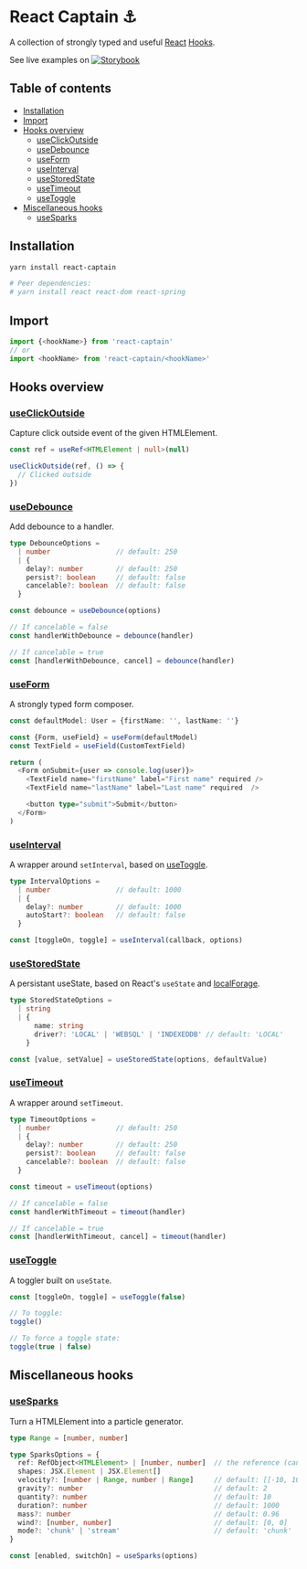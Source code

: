 # React Captain :anchor:
A collection of strongly typed and useful [React](https://reactjs.org/)
[Hooks](https://reactjs.org/docs/hooks-intro.html).

See live examples on
[![Storybook](https://cdn.jsdelivr.net/gh/storybooks/brand@master/badge/badge-storybook.svg)](https://react-captain.soywod.me)

## Table of contents

  - [Installation](#installation)
  - [Import](#import)
  - [Hooks overview](#hooks-overview)
    - [useClickOutside](#useclickoutside)
    - [useDebounce](#usedebounce)
    - [useForm](#useform)
    - [useInterval](#useinterval)
    - [useStoredState](#usestoredstate)
    - [useTimeout](#usetimeout)
    - [useToggle](#usetoggle)
  - [Miscellaneous hooks](#miscellaneous-hooks)
    - [useSparks](#usesparks)

## Installation

```bash
yarn install react-captain

# Peer dependencies:
# yarn install react react-dom react-spring
```

## Import

```typescript
import {<hookName>} from 'react-captain'
// or
import <hookName> from 'react-captain/<hookName>'
```

## Hooks overview
### [useClickOutside](https://github.com/soywod/react-captain/tree/master/lib/useClickOutside)

Capture click outside event of the given HTMLElement.

```typescript
const ref = useRef<HTMLElement | null>(null)

useClickOutside(ref, () => {
  // Clicked outside
})
```

### [useDebounce](https://github.com/soywod/react-captain/tree/master/lib/useDebounce)

Add debounce to a handler.

```typescript
type DebounceOptions =
  | number                // default: 250
  | {
    delay?: number        // default: 250
    persist?: boolean     // default: false
    cancelable?: boolean  // default: false
  }

const debounce = useDebounce(options)

// If cancelable = false
const handlerWithDebounce = debounce(handler)

// If cancelable = true
const [handlerWithDebounce, cancel] = debounce(handler)
```

### [useForm](https://github.com/soywod/react-captain/tree/master/lib/useForm)

A strongly typed form composer.

```typescript
const defaultModel: User = {firstName: '', lastName: ''}

const {Form, useField} = useForm(defaultModel)
const TextField = useField(CustomTextField)

return (
  <Form onSubmit={user => console.log(user)}>
    <TextField name="firstName" label="First name" required />
    <TextField name="lastName" label="Last name" required  />

    <button type="submit">Submit</button>
  </Form>
)
```

### [useInterval](https://github.com/soywod/react-captain/tree/master/lib/useInterval)

A wrapper around `setInterval`, based on [useToggle](#usetoggle).

```typescript
type IntervalOptions =
  | number                // default: 1000
  | {
    delay?: number        // default: 1000
    autoStart?: boolean   // default: false
  }

const [toggleOn, toggle] = useInterval(callback, options)
```

### [useStoredState](https://github.com/soywod/react-captain/tree/master/lib/useStoredState)

A persistant useState, based on React's `useState` and
[localForage](https://github.com/localForage/localForage).

```typescript
type StoredStateOptions =
  | string
  | {
      name: string
      driver?: 'LOCAL' | 'WEBSQL' | 'INDEXEDDB' // default: 'LOCAL'
    }

const [value, setValue] = useStoredState(options, defaultValue)
```

### [useTimeout](https://github.com/soywod/react-captain/tree/master/lib/useTimeout)

A wrapper around `setTimeout`.

```typescript
type TimeoutOptions = 
  | number                // default: 250
  | {
    delay?: number        // default: 250
    persist?: boolean     // default: false
    cancelable?: boolean  // default: false
  }

const timeout = useTimeout(options)

// If cancelable = false
const handlerWithTimeout = timeout(handler)

// If cancelable = true
const [handlerWithTimeout, cancel] = timeout(handler)
```

### [useToggle](https://github.com/soywod/react-captain/tree/master/lib/useToggle)

A toggler built on `useState`.

```typescript
const [toggleOn, toggle] = useToggle(false)

// To toggle:
toggle()

// To force a toggle state:
toggle(true | false)
```

## Miscellaneous hooks
### [useSparks](https://github.com/soywod/react-captain/tree/master/lib/useSparks)

Turn a HTMLElement into a particle generator.

```typescript
type Range = [number, number]

type SparksOptions = {
  ref: RefObject<HTMLElement> | [number, number]  // the reference (can be a RefObject or coordinates)
  shapes: JSX.Element | JSX.Element[]
  velocity?: [number | Range, number | Range]     // default: [[-10, 10], [17, 23]]
  gravity?: number                                // default: 2
  quantity?: number                               // default: 10
  duration?: number                               // default: 1000
  mass?: number                                   // default: 0.96
  wind?: [number, number]                         // default: [0, 0]
  mode?: 'chunk' | 'stream'                       // default: 'chunk'
}

const [enabled, switchOn] = useSparks(options)
```
